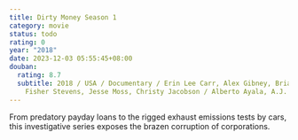 ```yaml
---
title: Dirty Money Season 1
category: movie
status: todo
rating: 0
year: "2018"
date: 2023-12-03 05:55:45+08:00
douban:
  rating: 8.7
  subtitle: 2018 / USA / Documentary / Erin Lee Carr, Alex Gibney, Brian McGinn,
    Fisher Stevens, Jesse Moss, Christy Jacobson / Alberto Ayala, A.J. Bance
---
```


From predatory payday loans to the rigged exhaust emissions tests by cars, this investigative series exposes the brazen corruption of corporations.
